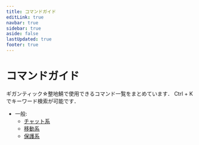 ```yaml
---
title: コマンドガイド
editLink: true
navbar: true
sidebar: true
aside: false
lastUpdated: true
footer: true
---
```


# コマンドガイド

ギガンティック☆整地鯖で使用できるコマンド一覧をまとめています． Ctrl + K でキーワード検索が可能です．

- 一般:
  - [チャット系](./chat-category.md)
  - [移動系](./movement-category.md)
  - [保護系](./protection-category.md)
